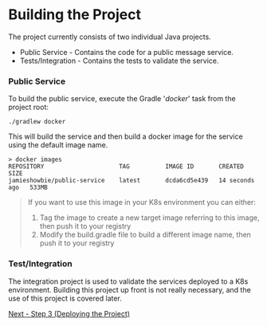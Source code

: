 # Building the Project

The project currently consists of two individual Java projects.

* Public Service - Contains the code for a public message service.
* Tests/Integration - Contains the tests to validate the service.

### Public Service

To build the public service, execute the Gradle '*docker*' task from the project root:

```
./gradlew docker
```

This will build the service and then build a docker image for the service using the default image name.

```
> docker images
REPOSITORY                     TAG          IMAGE ID       CREATED          SIZE
jamieshowbie/public-service    latest       dcda6cd5e439   14 seconds ago   533MB
```
> If you want to use this image in your K8s environment you can either:
>
> 1. Tag the image to create a new target image referring to this image, then push it to your registry
> 2. Modify the build.gradle file to build a different image name, then push it to your registry
>

### Test/Integration

The integration project is used to validate the services deployed to a K8s environment. Building this project up front is not really necessary, and the use of this project is covered later.
&nbsp;

[Next - Step 3 (Deploying the Project)](deploying_the_project.md)
